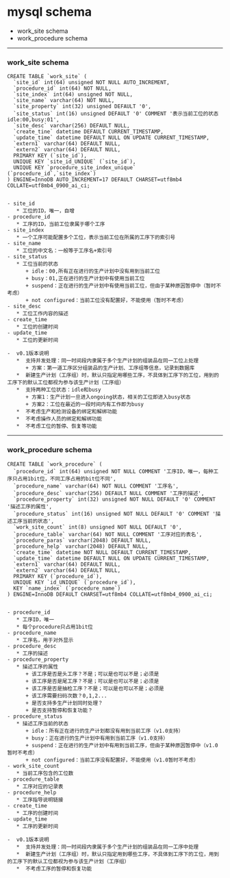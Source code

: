 # mysql schema 

- work_site schema
- work_procedure schema

---
### work_site schema

    CREATE TABLE `work_site` (
      `site_id` int(64) unsigned NOT NULL AUTO_INCREMENT,
      `procedure_id` int(64) NOT NULL,
      `site_index` int(64) unsigned NOT NULL,
      `site_name` varchar(64) NOT NULL,
      `site_property` int(32) unsigned DEFAULT '0',
      `site_status` int(16) unsigned DEFAULT '0' COMMENT '表示当前工位的状态    idle:00,busy:01',
      `site_desc` varchar(256) DEFAULT NULL,
      `create_tine` datetime DEFAULT CURRENT_TIMESTAMP,
      `update_time` datetime DEFAULT NULL ON UPDATE CURRENT_TIMESTAMP,
      `extern1` varchar(64) DEFAULT NULL,
      `extern2` varchar(64) DEFAULT NULL,
      PRIMARY KEY (`site_id`),
      UNIQUE KEY `site_id_UNIQUE` (`site_id`),
      UNIQUE KEY `procedure_site_index_unique` (`procedure_id`,`site_index`)
    ) ENGINE=InnoDB AUTO_INCREMENT=17 DEFAULT CHARSET=utf8mb4 COLLATE=utf8mb4_0900_ai_ci;


    - site_id
       * 工位的ID，唯一，自增
    - procedure_id
       * 工序的ID，当前工位隶属于哪个工序
    - site_index
       * 一个工序可能配置多个工位，表示当前工位在所属的工序下的索引号
    - site_name
       * 工位的中文名：一般等于工序名+索引号
    - site_status
       * 工位当前的状态
          + idle：00,所有正在进行的生产计划中没有用到当前工位
          + busy：01,正在进行的生产计划中有使用当前工位
          + suspend：正在进行的生产计划中有使用当前工位，但由于某种原因暂停中（暂时不考虑）
          + not configured：当前工位没有配置好，不能使用（暂时不考虑）
    - site_desc
       * 工位工作内容的描述
    - create_time
       * 工位的创建时间          
    - update_time
       * 工位的更新时间
    
    -  v0.1版本说明
       *  支持并发处理：同一时间段内隶属于多个生产计划的组装品在同一工位上处理
          + 方案：第一道工序区分组装品的生产计划、工序组等信息，记录到数据库
       *  新建生产计划（工序组）时，默认只指定用哪些工序，不具体到工序下的工位，用到的工序下的默认工位都视为参与该生产计划（工序组）
       *  支持两种工位状态：idle和busy
          + 方案1：生产计划一旦进入ongoing状态，相关的工位即进入busy状态
          + 方案2：工位在最近的一段时间内有工作即为busy
       *  不考虑生产和检测设备的绑定和解绑功能
       *  不考虑操作人员的绑定和解绑功能
       *  不考虑工位的暂停、恢复等功能
   
   ---
   ### work_procedure schema
   
    CREATE TABLE `work_procedure` (
      `procedure_id` int(64) unsigned NOT NULL COMMENT '工序ID，唯一，每种工序只占用1bit位，不同工序占用的bit位不同',
      `procedure_name` varchar(64) NOT NULL COMMENT '工序名',
      `procedure_desc` varchar(256) DEFAULT NULL COMMENT '工序的描述',
      `procedure_property` int(32) unsigned NOT NULL DEFAULT '0' COMMENT '描述工序的属性',
      `procedure_status` int(16) unsigned NOT NULL DEFAULT '0' COMMENT '描述工序当前的状态',
      `work_site_count` int(8) unsigned NOT NULL DEFAULT '0',
      `procedure_table` varchar(64) NOT NULL COMMENT '工序对应的表名',
      `procedure_paras` varchar(2048) DEFAULT NULL,
      `procedure_help` varchar(2048) DEFAULT NULL,
      `create_time` datetime NOT NULL DEFAULT CURRENT_TIMESTAMP,
      `update_time` datetime DEFAULT NULL ON UPDATE CURRENT_TIMESTAMP,
      `extern1` varchar(64) DEFAULT NULL,
      `extern2` varchar(64) DEFAULT NULL,
      PRIMARY KEY (`procedure_id`),
      UNIQUE KEY `id_UNIQUE` (`procedure_id`),
      KEY `name_index` (`procedure_name`)
    ) ENGINE=InnoDB DEFAULT CHARSET=utf8mb4 COLLATE=utf8mb4_0900_ai_ci;


    - procedure_id
       * 工序ID，唯一
       * 每个procedure只占用1bit位
    - procedure_name
       * 工序名，用于对外显示
    - procedure_desc
       * 工序的描述
    - procedure_property
       * 描述工序的属性
          + 该工序是否是头工序？不是；可以是也可以不是；必须是
          + 该工序是否是尾工序？不是；可以是也可以不是；必须是
          + 该工序是否是抽检工序？不是；可以是也可以不是；必须是
          + 该工序需要扫码次数？0,1,2...
          + 是否支持多生产计划同时处理？
          + 是否支持暂停和恢复功能？
    - procedure_status
       * 描述工序当前的状态
          + idle：所有正在进行的生产计划都没有用到当前工序（v1.0支持）
          + busy：正在进行的生产计划中有用到当前工序（v1.0支持）
          + suspend：正在进行的生产计划中有用到当前工序，但由于某种原因暂停中（v1.0暂时不考虑）
          + not configured：当前工序没有配置好，不能使用（v1.0暂时不考虑）
    - work_site_count
       * 当前工序包含的工位数
    - procedure_table
       * 工序对应的记录表
    - procedure_help
       * 工序指导说明链接
    - create_time
       * 工序的创建时间      
    - update_time
       * 工序的更新时间
   
    -  v0.1版本说明
       *  支持并发处理：同一时间段内隶属于多个生产计划的组装品在同一工序中处理
       *  新建生产计划（工序组）时，默认只指定用到哪些工序，不具体到工序下的工位，用到的工序下的默认工位都视为参与该生产计划（工序组）
       *  不考虑工序的暂停和恢复功能
   
   
   
   
   
